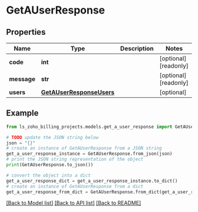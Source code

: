 # GetAUserResponse


## Properties

Name | Type | Description | Notes
------------ | ------------- | ------------- | -------------
**code** | **int** |  | [optional] [readonly] 
**message** | **str** |  | [optional] [readonly] 
**users** | [**GetAUserResponseUsers**](GetAUserResponseUsers.md) |  | [optional] 

## Example

```python
from ls_zoho_billing_projects.models.get_a_user_response import GetAUserResponse

# TODO update the JSON string below
json = "{}"
# create an instance of GetAUserResponse from a JSON string
get_a_user_response_instance = GetAUserResponse.from_json(json)
# print the JSON string representation of the object
print(GetAUserResponse.to_json())

# convert the object into a dict
get_a_user_response_dict = get_a_user_response_instance.to_dict()
# create an instance of GetAUserResponse from a dict
get_a_user_response_from_dict = GetAUserResponse.from_dict(get_a_user_response_dict)
```
[[Back to Model list]](../README.md#documentation-for-models) [[Back to API list]](../README.md#documentation-for-api-endpoints) [[Back to README]](../README.md)


